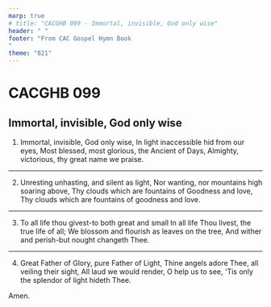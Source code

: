 ```yaml
---
marp: true
# title: "CACGHB 099 - Immortal, invisible, God only wise"
header: " "
footer: "From CAC Gospel Hymn Book 
"
theme: "821"
---
```


<style>
    :root {
        font-size: 2.5em;
    }
</style>

# CACGHB 099

## Immortal, invisible, God only wise

1. Immortal, invisible, God only wise,
    In light inaccessible hid from our eyes,
    Most blessed, most glorious, the Ancient of Days,
    Almighty, victorious, thy great name we praise.

---

2. Unresting unhasting, and silent as light,
    Nor wanting, nor mountains high soaring above,
    Thy clouds which are fountains of Goodness and love,
    Thy clouds which are fountains of goodness and love.

---

3. To all life thou givest-to both great and small
    In all life Thou livest, the true life of all;
    We blossom and flourish as leaves on the tree,
    And wither and perish-but nought changeth Thee.

---

4. Great Father of Glory, pure Father of Light,
    Thine angels adore Thee, all veiling their sight,
    All laud we would render, O help us to see,
    'Tis only the splendor of light hideth Thee.

Amen.
